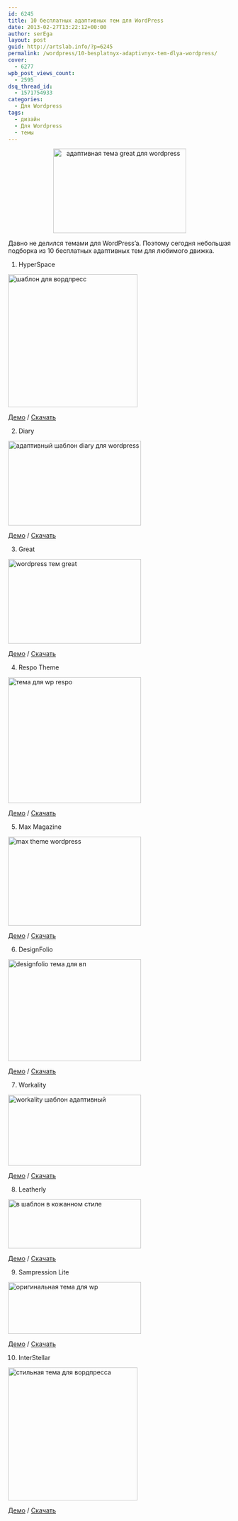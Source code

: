 ```yaml
---
id: 6245
title: 10 бесплатных адаптивных тем для WordPress
date: 2013-02-27T13:22:12+00:00
author: serEga
layout: post
guid: http://artslab.info/?p=6245
permalink: /wordpress/10-besplatnyx-adaptivnyx-tem-dlya-wordpress/
cover:
  - 6277
wpb_post_views_count:
  - 2595
dsq_thread_id:
  - 1571754933
categories:
  - Для Wordpress
tags:
  - дизайн
  - Для Wordpress
  - темы
---
```

<center>
  <a href="http://img.artslab.info/adaptivnie_shabloni_wp_great.png"><img src="http://img.artslab.info/adaptivnie_shabloni_wp_great-300x191.png" alt="адаптивная тема great для wordpress" title="adaptivnie_shabloni_wp_great" width="300" height="191" class="aligncenter size-medium wp-image-6246" srcset="http://img.artslab.info/adaptivnie_shabloni_wp_great-300x191.png 300w, http://img.artslab.info/adaptivnie_shabloni_wp_great.png 490w" sizes="(max-width: 300px) 100vw, 300px" /></a>
</center>

Давно не делился темами для WordPress&#8217;a. Поэтому сегодня небольшая подборка из 10 бесплатных адаптивных тем для любимого движка.

1. HyperSpace
  
[<img src="http://img.artslab.info/shablon_wp_hyperspace-292x300.jpg" alt="шаблон для вордпресс" title="shablon_wp_hyperspace" width="292" height="300" class="aligncenter size-medium wp-image-6253" srcset="http://img.artslab.info/shablon_wp_hyperspace-292x300.jpg 292w, http://img.artslab.info/shablon_wp_hyperspace.jpg 640w" sizes="(max-width: 292px) 100vw, 292px" />](http://img.artslab.info/shablon_wp_hyperspace.jpg)
  
[Демо](http://www.ufothemes.com/preview/hyperspace/) / [Скачать](http://www.ufothemes.com/themes/hyperspace/)
  
<!--more-->

2. Diary
  
[<img src="http://img.artslab.info/thema_dlya_wp_diary-300x191.png" alt="адаптивный шаблон diary для wordpress" title="thema_dlya_wp_diary" width="300" height="191" class="aligncenter size-medium wp-image-6254" srcset="http://img.artslab.info/thema_dlya_wp_diary-300x191.png 300w, http://img.artslab.info/thema_dlya_wp_diary.png 490w" sizes="(max-width: 300px) 100vw, 300px" />](http://img.artslab.info/thema_dlya_wp_diary.png)
  
[Демо](http://demo.mythemeshop.com/s/?theme=Diary) / [Скачать](http://mythemeshop.com/themes/diary/)

3. Great
  
[<img src="http://img.artslab.info/adaptivnie_shabloni_wp_great-300x191.png" alt="wordpress тем great" title="adaptivnie_shabloni_wp_great" width="300" height="191" class="aligncenter size-medium wp-image-6246" srcset="http://img.artslab.info/adaptivnie_shabloni_wp_great-300x191.png 300w, http://img.artslab.info/adaptivnie_shabloni_wp_great.png 490w" sizes="(max-width: 300px) 100vw, 300px" />](http://img.artslab.info/adaptivnie_shabloni_wp_great.png)
  
[Демо](http://demo.mythemeshop.com/s/?theme=Great) / [Скачать](http://mythemeshop.com/themes/great/)

4. Respo Theme
  
[<img src="http://img.artslab.info/respo_thema_dlya_wordpress-300x284.png" alt="тема для wp respo" title="respo_thema_dlya_wordpress" width="300" height="284" class="aligncenter size-medium wp-image-6250" srcset="http://img.artslab.info/respo_thema_dlya_wordpress-300x284.png 300w, http://img.artslab.info/respo_thema_dlya_wordpress.png 590w" sizes="(max-width: 300px) 100vw, 300px" />](http://img.artslab.info/respo_thema_dlya_wordpress.png)
  
[Демо](http://wpdemo.themnific.com/pre/02/) / [Скачать](http://themnific.com/respo-theme/)

5. Max Magazine
  
[<img src="http://img.artslab.info/responsive_display-300x201.jpg" alt="max theme wordpress" title="responsive_display" width="300" height="201" class="aligncenter size-medium wp-image-6251" srcset="http://img.artslab.info/responsive_display-300x201.jpg 300w, http://img.artslab.info/responsive_display.jpg 310w" sizes="(max-width: 300px) 100vw, 300px" />](http://img.artslab.info/responsive_display.jpg)
  
[Демо](http://demo.gazpo.com/?themedemo=max) / [Скачать](http://gazpo.com/2012/07/max/)

6. DesignFolio
  
[<img src="http://img.artslab.info/designfolio_wp-300x230.jpg" alt="designfolio тема для вп" title="designfolio_wp" width="300" height="230" class="aligncenter size-medium wp-image-6247" srcset="http://img.artslab.info/designfolio_wp-300x230.jpg 300w, http://img.artslab.info/designfolio_wp.jpg 540w" sizes="(max-width: 300px) 100vw, 300px" />](http://img.artslab.info/designfolio_wp.jpg)
  
[Демо](http://www.presscoders.com/demos/demo/designfolio.php) / [Скачать](http://www.presscoders.com/designfolio/)

7. Workality
  
[<img src="http://img.artslab.info/workality_shablon_wp-300x160.png" alt="workality шаблон адаптивный" title="workality_shablon_wp" width="300" height="160" class="aligncenter size-medium wp-image-6255" srcset="http://img.artslab.info/workality_shablon_wp-300x160.png 300w, http://img.artslab.info/workality_shablon_wp.png 982w" sizes="(max-width: 300px) 100vw, 300px" />](http://img.artslab.info/workality_shablon_wp.png)
  
[Демо](http://www.workality.ca/themes/workality) / [Скачать](http://www.workality.ca/download)

8. Leatherly
  
[<img src="http://img.artslab.info/leather_wp_theme-300x111.jpg" alt="в шаблон в кожанном стиле" title="leather_wp_theme" width="300" height="111" class="aligncenter size-medium wp-image-6249" srcset="http://img.artslab.info/leather_wp_theme-300x111.jpg 300w, http://img.artslab.info/leather_wp_theme.jpg 967w" sizes="(max-width: 300px) 100vw, 300px" />](http://img.artslab.info/leather_wp_theme.jpg)
  
[Демо](http://demo.colorlabsproject.com/?theme=leatherly) / [Скачать](http://colorlabsproject.com/themes/leatherly/)

9. Sampression Lite
  
[<img src="http://img.artslab.info/sampression-lite_wp_theme-300x117.jpg" alt="оригинальная тема для wp" title="sampression-lite_wp_theme" width="300" height="117" class="aligncenter size-medium wp-image-6252" srcset="http://img.artslab.info/sampression-lite_wp_theme-300x117.jpg 300w, http://img.artslab.info/sampression-lite_wp_theme.jpg 959w" sizes="(max-width: 300px) 100vw, 300px" />](http://img.artslab.info/sampression-lite_wp_theme.jpg)
  
[Демо](http://www.sampression.com/sampressionlite/) / [Скачать](http://www.sampression.com/sampression-lite/)

10. InterStellar
  
[<img src="http://img.artslab.info/interstellar_responsive_wp-292x300.jpg" alt="стильная тема для вордпресса" title="interstellar_responsive_wp" width="292" height="300" class="aligncenter size-medium wp-image-6248" srcset="http://img.artslab.info/interstellar_responsive_wp-292x300.jpg 292w, http://img.artslab.info/interstellar_responsive_wp.jpg 640w" sizes="(max-width: 292px) 100vw, 292px" />](http://img.artslab.info/interstellar_responsive_wp.jpg)
  
[Демо](http://ufothemes.com/preview/interstellar/) / [Скачать](http://www.ufothemes.com/themes/interstellar/)